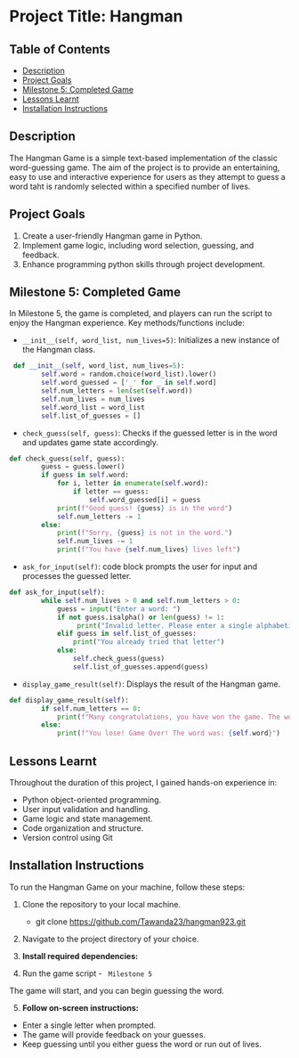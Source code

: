 # Project Title: Hangman

## Table of Contents
- [Description](#description)
- [Project Goals](#project-goals)
- [Milestone 5: Completed Game](#milestone-5-completed-game)
- [Lessons Learnt](#lessons-learnt)
- [Installation Instructions](#installation-instructions)

## Description
The Hangman Game is a simple text-based implementation of the classic word-guessing game. The aim of the project is to provide an entertaining, easy to use and interactive experience for users as they attempt to guess a word taht is randomly selected within a specified number of lives.

## Project Goals
1. Create a user-friendly Hangman game in Python.
2. Implement game logic, including word selection, guessing, and feedback.
3. Enhance programming python skills through project development.

## Milestone 5: Completed Game
In Milestone 5, the game is completed, and players can run the script to enjoy the Hangman experience. Key methods/functions include:

- `__init__(self, word_list, num_lives=5)`: Initializes a new instance of the Hangman class.
```python
 def __init__(self, word_list, num_lives=5):
        self.word = random.choice(word_list).lower()
        self.word_guessed = ['_' for _ in self.word]
        self.num_letters = len(set(self.word))
        self.num_lives = num_lives
        self.word_list = word_list
        self.list_of_guesses = []
```
- `check_guess(self, guess)`: Checks if the guessed letter is in the word and updates game state accordingly.
```python
def check_guess(self, guess):
        guess = guess.lower()
        if guess in self.word:
            for i, letter in enumerate(self.word):
                if letter == guess:
                    self.word_guessed[i] = guess
            print(f"Good guess! {guess} is in the word")    
            self.num_letters -= 1      
        else:
            print(f"Sorry, {guess} is not in the word.")
            self.num_lives -= 1
            print(f"You have {self.num_lives} lives left")
```
- `ask_for_input(self)`: code block prompts the user for input and processes the guessed letter.
```python
def ask_for_input(self):
        while self.num_lives > 0 and self.num_letters > 0:
            guess = input("Enter a word: ")
            if not guess.isalpha() or len(guess) != 1:
                 print("Invalid letter. Please enter a single alphabetic letter")
            elif guess in self.list_of_guesses:
                print("You already tried that letter")
            else:
                self.check_guess(guess)
                self.list_of_guesses.append(guess)
```
- `display_game_result(self)`: Displays the result of the Hangman game.
```python
def display_game_result(self):
        if self.num_letters == 0:
            print(f"Many congratulations, you have won the game. The word was: {''.join(self.word_guessed)}")
        else:
            print(f"You lose! Game Over! The word was: {self.word}")
```

## Lessons Learnt
Throughout the duration of this project, I gained hands-on experience in:

- Python object-oriented programming.
- User input validation and handling.
- Game logic and state management.
- Code organization and structure.
- Version control using Git

## Installation Instructions
To run the Hangman Game on your machine, follow these steps:

1. Clone the repository to your local machine.
   * git clone https://github.com/Tawanda23/hangman923.git

2. Navigate to the project directory of your choice.

3. **Install required dependencies:**

4. Run the game script - ``` Milestone 5```

The game will start, and you can begin guessing the word.

5. **Follow on-screen instructions:**
- Enter a single letter when prompted.
- The game will provide feedback on your guesses.
- Keep guessing until you either guess the word or run out of lives.

